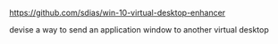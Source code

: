 https://github.com/sdias/win-10-virtual-desktop-enhancer




devise a way to send an application window to another virtual desktop
